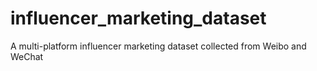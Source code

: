 # influencer_marketing_dataset
A multi-platform influencer marketing dataset collected from Weibo and WeChat
